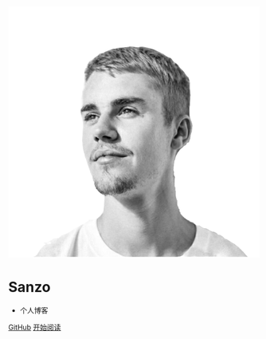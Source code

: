 <!-- <img width="180px" style="border-radius: 50%" bor src="https://nodejsred.oss-cn-shanghai.aliyuncs.com/nodejs_roadmap-logo.jpeg?x-oss-process=style/may"> -->
![avatar](img/sanzo.png ':size=200%')

# Sanzo

- 个人博客

[GitHub](<https://github.com/Sanzona>)
[开始阅读](README.md)